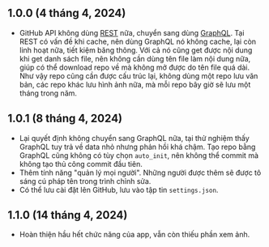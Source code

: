 ## 1.0.0 (4 tháng 4, 2024)

* GitHub API không dùng [REST](https://octokit.github.io/rest.js/v18) nữa, chuyển sang dùng [GraphQL](https://docs.github.com/en/graphql/reference). Tại REST có vấn đề khi cache, nên dùng GraphQL nó không cache, lại còn linh hoạt nữa, tiết kiệm băng thông. Với cả nó cũng get được nội dung khi get danh sách file, nên không cần dùng tên file làm nội dung nữa, giúp có thể download repo về mà không mở được do tên file quá dài. Như vậy repo cũng cần được cấu trúc lại, không dùng một repo lưu văn bản, các repo khác lưu hình ảnh nữa, mà mỗi repo bây giờ sẽ lưu một tháng trong năm.

## 1.0.1 (8 tháng 4, 2024)

* Lại quyết định không chuyển sang GraphQL nữa, tại thử nghiệm thấy GraphQL tuy trả về data nhỏ nhưng phản hồi khá chậm. Tạo repo bằng GraphQL cũng không có tùy chọn `auto_init`, nên không thể commit mà không tạo thủ công commit đầu tiên.
* Thêm tính năng "quản lý mọi người". Những người được thêm sẽ được tô sáng cú pháp tên trong trình chỉnh sửa.
* Có thể lưu cài đặt lên GitHub, lưu vào tập tin `settings.json`.

## 1.1.0 (14 tháng 4, 2024)

* Hoàn thiện hầu hết chức năng của app, vẫn còn thiếu phần xem ảnh.
